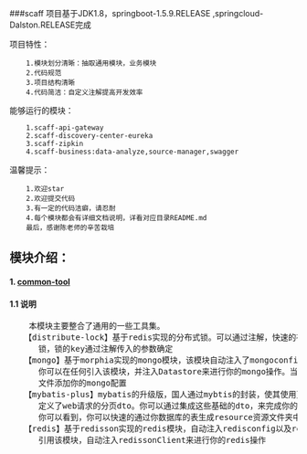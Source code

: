###scaff 
项目基于JDK1.8，springboot-1.5.9.RELEASE ,springcloud-Dalston.RELEASE完成

项目特性：

```
    1.模块划分清晰：抽取通用模块，业务模块
    2.代码规范
    3.项目结构清晰
    4.代码简洁：自定义注解提高开发效率
```
能够运行的模块：

```
    1.scaff-api-gateway
    2.scaff-discovery-center-eureka
    3.scaff-zipkin
    4.scaff-business:data-analyze,source-manager,swagger
```
温馨提示：
```
    1.欢迎star
    2.欢迎提交代码
    3.有一定的代码洁癖，请忍耐
    4.每个模块都会有详细文档说明，详看对应目录README.md
    最后，感谢陈老师的辛苦栽培
```

## 模块介绍：

#### 1. [common-tool](https://github.com/xueyunlong123/scaff/tree/master/common-tools)
#### 1.1 说明
<pre>
    本模块主要整合了通用的一些工具集。
   【distribute-lock】基于redis实现的分布式锁。可以通过注解，快速的在项目的任何地方添加分布式
      锁，锁的key通过注解传入的参数确定
   【mongo】基于morphia实现的mongo模块，该模块自动注入了mongoconfig配置类，以及datastore类。
      你可以在任何引入该模块，并注入Datastore来进行你的mongo操作。当然，你需要在对应模块的配置
      文件添加你的mongo配置
   【mybatis-plus】mybatis的升级版，国人通过mybtis的封装，使其使用更加方便快捷。我在其中也自己
      定义了web请求的分页dto。你可以通过集成这些基础的dto，来完成你的分页查询。同样，在generator包，
      你可以看到，你可以快速的通过你数据库的表生成resource资源文件夹中的模板类。
   【redis】基于redisson实现的redis模块，自动注入redisconfig以及redis配置。其他模块可以直接
      引用该模块，自动注入redissonClient来进行你的redis操作
</pre>
 